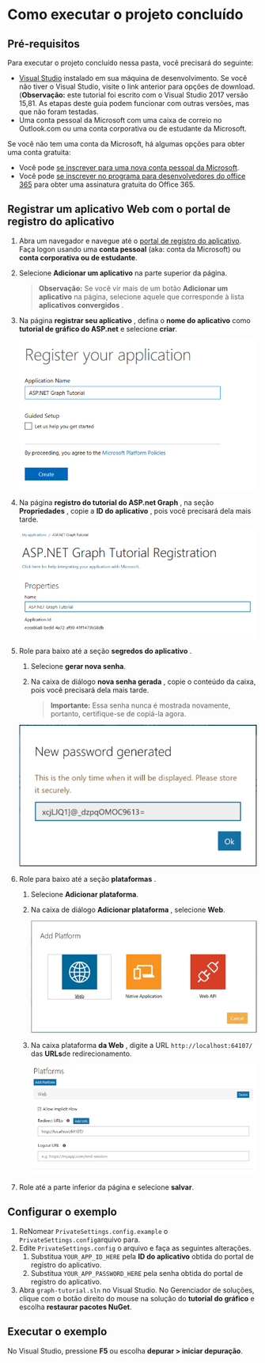 # <a name="how-to-run-the-completed-project"></a>Como executar o projeto concluído

## <a name="prerequisites"></a>Pré-requisitos

Para executar o projeto concluído nessa pasta, você precisará do seguinte:

- [Visual Studio](https://visualstudio.microsoft.com/vs/) instalado em sua máquina de desenvolvimento. Se você não tiver o Visual Studio, visite o link anterior para opções de download. (**Observação:** este tutorial foi escrito com o Visual Studio 2017 versão 15,81. As etapas deste guia podem funcionar com outras versões, mas que não foram testadas.
- Uma conta pessoal da Microsoft com uma caixa de correio no Outlook.com ou uma conta corporativa ou de estudante da Microsoft.

Se você não tem uma conta da Microsoft, há algumas opções para obter uma conta gratuita:

- Você pode [se inscrever para uma nova conta pessoal da Microsoft](https://signup.live.com/signup?wa=wsignin1.0&rpsnv=12&ct=1454618383&rver=6.4.6456.0&wp=MBI_SSL_SHARED&wreply=https://mail.live.com/default.aspx&id=64855&cbcxt=mai&bk=1454618383&uiflavor=web&uaid=b213a65b4fdc484382b6622b3ecaa547&mkt=E-US&lc=1033&lic=1).
- Você pode [se inscrever no programa para desenvolvedores do office 365](https://developer.microsoft.com/office/dev-program) para obter uma assinatura gratuita do Office 365.

## <a name="register-a-web-application-with-the-application-registration-portal"></a>Registrar um aplicativo Web com o portal de registro do aplicativo

1. Abra um navegador e navegue até o [portal de registro do aplicativo](https://apps.dev.microsoft.com). Faça logon usando uma **conta pessoal** (aka: conta da Microsoft) ou **conta corporativa ou de estudante**.

1. Selecione **Adicionar um aplicativo** na parte superior da página.

    > **Observação:** Se você vir mais de um botão **Adicionar um aplicativo** na página, selecione aquele que corresponde à lista **aplicativos convergidos** .

1. Na página **registrar seu aplicativo** , defina o **nome do aplicativo** como **tutorial de gráfico do ASP.net** e selecione **criar**.

    ![Captura de tela da criação de um novo aplicativo no site do portal de registro de aplicativo](/tutorial/images/arp-create-app-01.png)

1. Na página **registro do tutorial do ASP.net Graph** , na seção **Propriedades** , copie a **ID do aplicativo** , pois você precisará dela mais tarde.

    ![Captura de tela da ID do aplicativo recém-criado](/tutorial/images/arp-create-app-02.png)

1. Role para baixo até a seção **segredos do aplicativo** .

    1. Selecione **gerar nova senha**.
    1. Na caixa de diálogo **nova senha gerada** , copie o conteúdo da caixa, pois você precisará dela mais tarde.

        > **Importante:** Essa senha nunca é mostrada novamente, portanto, certifique-se de copiá-la agora.

    ![Captura de tela da senha do aplicativo recém-criado](/tutorial/images/arp-create-app-03.png)

1. Role para baixo até a seção **plataformas** .

    1. Selecione **Adicionar plataforma**.
    1. Na caixa de diálogo **Adicionar plataforma** , selecione **Web**.

        ![Captura de tela criando uma plataforma para o aplicativo](/tutorial/images/arp-create-app-04.png)

    1. Na caixa plataforma **da Web** , digite a URL `http://localhost:64107/` das **URLs**de redirecionamento.

        ![Captura de tela da nova plataforma Web adicionada para o aplicativo](/tutorial/images/arp-create-app-05.png)

1. Role até a parte inferior da página e selecione **salvar**.

## <a name="configure-the-sample"></a>Configurar o exemplo

1. ReNomear `PrivateSettings.config.example` o `PrivateSettings.config`arquivo para.
1. Edite `PrivateSettings.config` o arquivo e faça as seguintes alterações.
    1. Substitua `YOUR_APP_ID_HERE` pela **ID do aplicativo** obtida do portal de registro do aplicativo.
    1. Substitua `YOUR_APP_PASSWORD_HERE` pela senha obtida do portal de registro do aplicativo.
1. Abra `graph-tutorial.sln` no Visual Studio. No Gerenciador de soluções, clique com o botão direito do mouse na solução do **tutorial do gráfico** e escolha **restaurar pacotes NuGet**.

## <a name="run-the-sample"></a>Executar o exemplo

No Visual Studio, pressione **F5** ou escolha **depurar > iniciar depuração**.